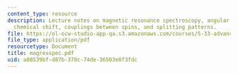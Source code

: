 ```yaml
---
content_type: resource
description: Lecture notes on magnetic resonance spectroscopy, angular momentum, the
  chemical shift, couplings between spins, and splitting patterns.
file: https://ol-ocw-studio-app-qa.s3.amazonaws.com/courses/5-33-advanced-chemical-experimentation-and-instrumentation-fall-2007/a08539bfd87b370c74de36503e0f3fdc_magresspec.pdf
file_type: application/pdf
resourcetype: Document
title: magresspec.pdf
uid: a08539bf-d87b-370c-74de-36503e0f3fdc
---
```

